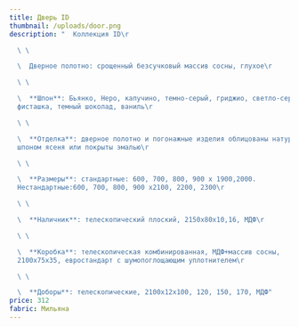 ```yaml
---
title: Дверь ID
thumbnail: /uploads/door.png
description: "  Коллекция ID\r

  \ \ 

  \  Дверное полотно: срощенный безсучковый массив сосны, глухое\r

  \ \ 

  \  **Шпон**: Бьянко, Неро, капучино, темно-серый, гриджио, светло-серый,
  фисташка, темный шоколад, ваниль\r

  \ \ 

  \  **Отделка**: дверное полотно и погонажные изделия облицованы натуральным
  шпоном ясеня или покрыты эмалью\r

  \ \ 

  \  **Размеры**: стандартные: 600, 700, 800, 900 х 1900,2000.
  Нестандартные:600, 700, 800, 900 х2100, 2200, 2300\r

  \ \ 

  \  **Наличник**: телескопический плоский, 2150х80х10,16, МДФ\r

  \ \ 

  \  **Коробка**: телескопическая комбинированная, МДФ+массив сосны,
  2100х75х35, евростандарт с шумопоглощающим уплотнителем\r

  \ \ 

  \  **Доборы**: телескопические, 2100х12х100, 120, 150, 170, МДФ"
price: 312
fabric: Мильяна
---
```

